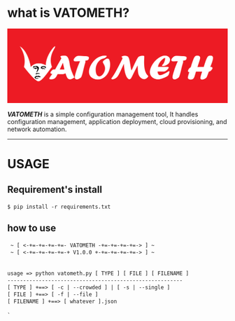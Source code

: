 # what is VATOMETH?

<p align="center">
    <img src="img/vatometh_icon.jpg"></img>
</p>
 
 **_VATOMETH_** is a simple configuration management tool, It handles
configuration management, application deployment, cloud provisioning, and network automation.
 
 <hr>
 
 # USAGE
 
## Requirement's install

```
$ pip install -r requirements.txt
```
 
 ## how to use

```
 ~ [ <-+=-+=-+=-+=- VATOMETH -+=-+=-+=-+=-> ] ~
 ~ [ <-+=-+=-+=-+=-+ V1.0.0 +-+=-+=-+=-+=-> ] ~


usage => python vatometh.py [ TYPE ] [ FILE ] [ FILENAME ]
--------------------------------------------------------
[ TYPE ] +==> [ -c | --crowded ] | [ -s | --single ]
[ FILE ] +==> [ -f | --file ]
[ FILENAME ] +==> [ whatever ].json
 
`
